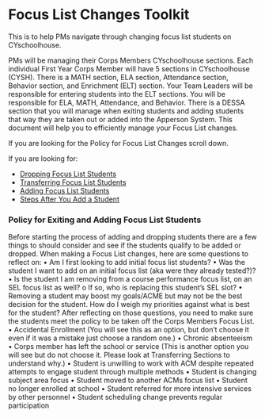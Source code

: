 <!-- flchanges.md -->

# Focus List Changes Toolkit

This is to help PMs navigate through changing focus list students on CYschoolhouse.


PMs will be managing their Corps Members CYschoolhouse sections. Each individual First Year Corps Member will have 5 sections in CYschoolhouse (CYSH). There is a MATH section, ELA section, Attendance section, Behavior section, and Enrichment (ELT) section. Your Team Leaders will be responsible for entering students into the ELT sections. You will be responsible for ELA, MATH, Attendance, and Behavior. There is a DESSA section that you will manage when exiting students and adding students that way they are taken out or added into the Apperson System. This document will help you to efficiently manage your Focus List changes.

If you are looking for the Policy for Focus List Changes scroll down. 

If you are looking for:
- [Dropping Focus List Students](dropflstud.md)
- [Transferring Focus List Students](transferflstud.md)
- [Adding Focus List Students](addflstud.md)
- [Steps After You Add a Student](stepsafter.md)

### Policy for Exiting and Adding Focus List Students

Before starting the process of adding and dropping students there are a few things to should consider and see if the students qualify to be added or dropped.
When making a Focus List changes, here are some questions to reflect on:
•	Am I first looking to add initial focus list students? 
•	Was the student I want to add on an initial focus list (aka were they already tested?)?
•	Is the student I am removing from a course performance focus list, on an SEL focus list as well?
	o	If so, who is replacing this student’s SEL slot?
•	Removing a student may boost my goals/ACME but may not be the best decision for the student. How do I weigh my priorities against what is best for the student?
After reflecting on those questions, you need to make sure the students meet the policy to be taken off the Corps Members Focus List.
•	Accidental Enrollment (You will see this as an option, but don’t choose it even if it was a mistake just choose a random one.)
•	Chronic absenteeism
•	Corps member has left the school or service (This is another option you will see but do not choose it. Please look at Transferring Sections to understand why.)
•	Student is unwilling to work with ACM despite repeated attempts to engage student through multiple methods
•	Student is changing subject area focus
•	Student moved to another ACMs focus list
•	Student no longer enrolled at school
•	Student referred for more intensive services by other personnel
•	Student scheduling change prevents regular participation
